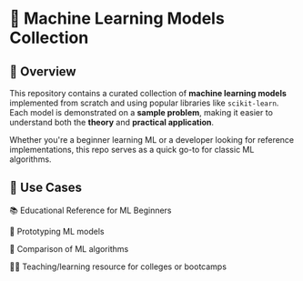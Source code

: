 # 🤖 Machine Learning Models Collection

## 📌 Overview

This repository contains a curated collection of **machine learning models** implemented from scratch and using popular libraries like `scikit-learn`. Each model is demonstrated on a **sample problem**, making it easier to understand both the **theory** and **practical application**.

Whether you're a beginner learning ML or a developer looking for reference implementations, this repo serves as a quick go-to for classic ML algorithms.

## 📌 Use Cases
📚 Educational Reference for ML Beginners

🧪 Prototyping ML models

🎯 Comparison of ML algorithms

🧑‍🏫 Teaching/learning resource for colleges or bootcamps
